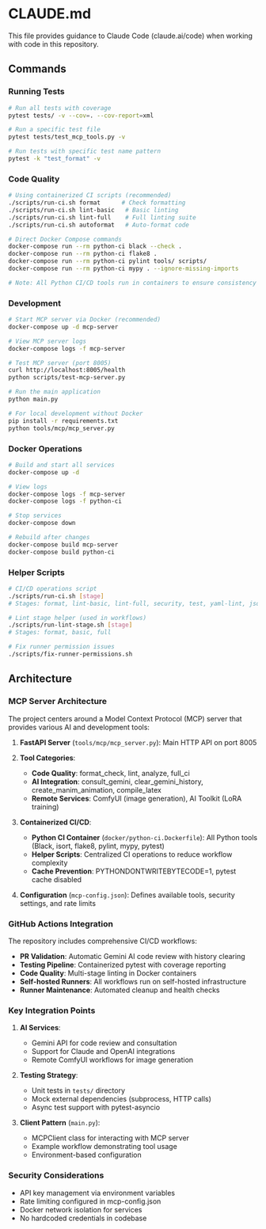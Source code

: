 # CLAUDE.md

This file provides guidance to Claude Code (claude.ai/code) when working with code in this repository.

## Commands

### Running Tests
```bash
# Run all tests with coverage
pytest tests/ -v --cov=. --cov-report=xml

# Run a specific test file
pytest tests/test_mcp_tools.py -v

# Run tests with specific test name pattern
pytest -k "test_format" -v
```

### Code Quality
```bash
# Using containerized CI scripts (recommended)
./scripts/run-ci.sh format      # Check formatting
./scripts/run-ci.sh lint-basic   # Basic linting
./scripts/run-ci.sh lint-full    # Full linting suite
./scripts/run-ci.sh autoformat   # Auto-format code

# Direct Docker Compose commands
docker-compose run --rm python-ci black --check .
docker-compose run --rm python-ci flake8 .
docker-compose run --rm python-ci pylint tools/ scripts/
docker-compose run --rm python-ci mypy . --ignore-missing-imports

# Note: All Python CI/CD tools run in containers to ensure consistency
```

### Development
```bash
# Start MCP server via Docker (recommended)
docker-compose up -d mcp-server

# View MCP server logs
docker-compose logs -f mcp-server

# Test MCP server (port 8005)
curl http://localhost:8005/health
python scripts/test-mcp-server.py

# Run the main application
python main.py

# For local development without Docker
pip install -r requirements.txt
python tools/mcp/mcp_server.py
```

### Docker Operations
```bash
# Build and start all services
docker-compose up -d

# View logs
docker-compose logs -f mcp-server
docker-compose logs -f python-ci

# Stop services
docker-compose down

# Rebuild after changes
docker-compose build mcp-server
docker-compose build python-ci
```

### Helper Scripts
```bash
# CI/CD operations script
./scripts/run-ci.sh [stage]
# Stages: format, lint-basic, lint-full, security, test, yaml-lint, json-lint, autoformat

# Lint stage helper (used in workflows)
./scripts/run-lint-stage.sh [stage]
# Stages: format, basic, full

# Fix runner permission issues
./scripts/fix-runner-permissions.sh
```

## Architecture

### MCP Server Architecture
The project centers around a Model Context Protocol (MCP) server that provides various AI and development tools:

1. **FastAPI Server** (`tools/mcp/mcp_server.py`): Main HTTP API on port 8005
2. **Tool Categories**:
   - **Code Quality**: format_check, lint, analyze, full_ci
   - **AI Integration**: consult_gemini, clear_gemini_history, create_manim_animation, compile_latex
   - **Remote Services**: ComfyUI (image generation), AI Toolkit (LoRA training)

3. **Containerized CI/CD**:
   - **Python CI Container** (`docker/python-ci.Dockerfile`): All Python tools (Black, isort, flake8, pylint, mypy, pytest)
   - **Helper Scripts**: Centralized CI operations to reduce workflow complexity
   - **Cache Prevention**: PYTHONDONTWRITEBYTECODE=1, pytest cache disabled

4. **Configuration** (`mcp-config.json`): Defines available tools, security settings, and rate limits

### GitHub Actions Integration
The repository includes comprehensive CI/CD workflows:
- **PR Validation**: Automatic Gemini AI code review with history clearing
- **Testing Pipeline**: Containerized pytest with coverage reporting  
- **Code Quality**: Multi-stage linting in Docker containers
- **Self-hosted Runners**: All workflows run on self-hosted infrastructure
- **Runner Maintenance**: Automated cleanup and health checks

### Key Integration Points
1. **AI Services**: 
   - Gemini API for code review and consultation
   - Support for Claude and OpenAI integrations
   - Remote ComfyUI workflows for image generation

2. **Testing Strategy**:
   - Unit tests in `tests/` directory
   - Mock external dependencies (subprocess, HTTP calls)
   - Async test support with pytest-asyncio

3. **Client Pattern** (`main.py`):
   - MCPClient class for interacting with MCP server
   - Example workflow demonstrating tool usage
   - Environment-based configuration

### Security Considerations
- API key management via environment variables
- Rate limiting configured in mcp-config.json
- Docker network isolation for services
- No hardcoded credentials in codebase